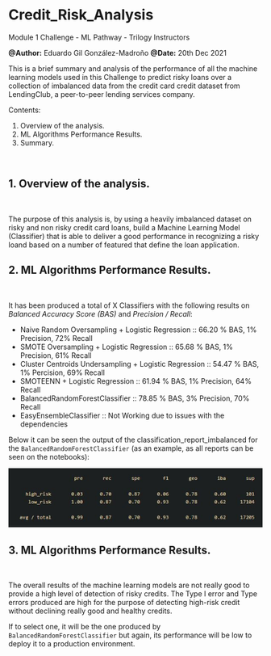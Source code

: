 # Credit_Risk_Analysis
Module 1 Challenge - ML Pathway - Trilogy Instructors

**@Author:** Eduardo Gil González-Madroño
**@Date:** 20th Dec 2021

This is a brief summary and analysis of the performance of all the machine learning models used in this Challenge to predict risky loans over a collection of imbalanced data from the credit card credit dataset from LendingClub, a peer-to-peer lending services company.

Contents:

1. Overview of the analysis.
2. ML Algorithms Performance Results.
3. Summary.
<br>


## 1. Overview of the analysis.
<br>

The purpose of this analysis is, by using a heavily imbalanced dataset on risky and non risky credit card loans, build a Machine Learning Model (Classifier) that is able to deliver a good performance in recognizing a risky loand based on a number of featured that define the loan application.
<br>


## 2. ML Algorithms Performance Results.
<br>

It has been produced a total of X Classifiers with the following results on *Balanced Accuracy Score (BAS)* and *Precision / Recall*:

* Naive Random Oversampling + Logistic Regression :: 66.20 % BAS, 1% Precision, 72% Recall
* SMOTE Oversampling + Logistic Regression :: 65.68 % BAS, 1% Precision, 61% Recall
* Cluster Centroids Undersampling + Logistic Regression :: 54.47 % BAS, 1% Percision, 69% Recall
* SMOTEENN + Logistic Regression :: 61.94 % BAS, 1% Precision, 64% Recall
* BalancedRandomForestClassifier :: 78.85 % BAS, 3% Precision, 70% Recall
* EasyEnsembleClassifier :: Not Working due to issues with the dependencies

Below it can be seen the output of the classification_report_imbalanced for the <code>BalancedRandomForestClassifier</code> (as an example, as all reports can be seen on the notebooks):

<img src="./imgs/Capture_BalancedRandomClassifier_clf_report_imbalanced.JPG">
<br>


## 3. ML Algorithms Performance Results.
<br>

The overall results of the machine learning models are not really good to provide a high level of detection of risky credits. The Type I error and Type errors produced are high for the purpose of detecting high-risk credit without declining really good and healthy credits.

If to select one, it will be the one produced by <code>BalancedRandomForestClassifier</code> but again, its performance will be low to deploy it to a production environment.
